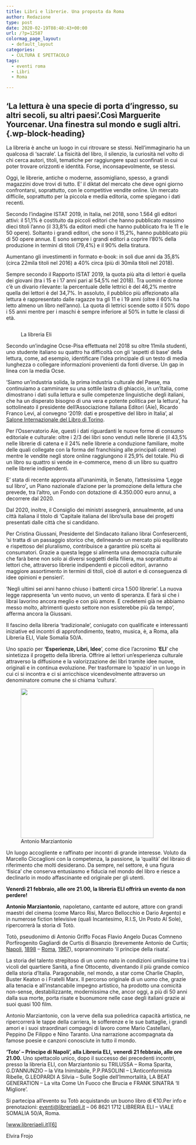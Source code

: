 ```yaml
---
title: Libri e librerie. Una proposta da Roma
author: Redazione
type: post
date: 2020-02-19T08:40:43+00:00
url: /?p=12587
colormag_page_layout:
  - default_layout
categories:
  - CULTURA E SPETTACOLO
tags:
  - eventi roma
  - Libri
  - Roma

---
```

## ‘La lettura è una specie di porta d’ingresso, su altri secoli, su altri paesi’.Così Marguerite Yourcenar. Una finestra sul mondo e sugli altri.&nbsp; {.wp-block-heading}

La libreria è anche un luogo in cui ritrovare se stessi. Nell’immaginario ha un qualcosa di ‘sacrale’. La fisicità del libro, il silenzio, la curiosità nel volto di chi cerca autori, titoli, tematiche per raggiungere spazi sconfinati in cui poter trovare orizzonti e identità. Forse, inconsapevolmente, se stessi.&nbsp;

Oggi, le librerie, antiche o moderne, assomigliano, spesso, a grandi magazzini dove trovi di tutto. E’ il diktat del mercato che deve ogni giorno confrontarsi, soprattutto, con le competitive vendite online. Un mercato difficile, soprattutto per la piccola e media editoria, come spiegano i dati recenti.

Secondo l’indagine ISTAT 2019, in Italia, nel 2018, sono 1.564 gli editori attivi: il 51,1% è costituito da piccoli editori che hanno pubblicato massimo dieci titoli l’anno (il 33,8% da editori medi che hanno pubblicato fra le 11 e le 50 opere). Soltanto i grandi editori, che sono il 15,2%, hanno pubblicato più di 50 opere annue. E sono sempre i grandi editori a coprire l’80% della produzione in termini di titoli (79,4%) e il 90% della tiratura.

Aumentano gli investimenti in formato e-book: in soli due anni da 35,8% (circa 22mila titoli nel 2016) a 40% circa (più di 30mila titoli nel 2018).

Sempre secondo il Rapporto ISTAT 2019, la quota più alta di lettori è quella dei giovani (tra i 15 e i 17 anni pari al 54,5% nel 2018). Tra uomini e donne c’è un divario rilevante: la percentuale delle lettrici è del 46,2% mentre quella dei lettori è del 34,7%. In assoluto, il pubblico più affezionato alla lettura è rappresentato dalle ragazze tra gli 11 e i 19 anni (oltre il 60% ha letto almeno un libro nell’anno). La quota di lettrici scende sotto il 50% dopo i 55 anni mentre per i maschi è sempre inferiore al 50% in tutte le classi di età.<figure class="wp-block-image size-large">

<img decoding="async" src="https://progressonline.it/wp-content/uploads/2020/02/Schermata-2020-02-19-alle-09.30.11.png" alt="" class="wp-image-12589" /> <figcaption>La libreria Eli</figcaption></figure> 

Secondo un’indagine Ocse-Pisa effettuata nel 2018 su oltre 11mila studenti, uno studente italiano su quattro ha difficoltà con gli ‘aspetti di base’ della lettura, come, ad esempio, identificare l’idea principale di un testo di media lunghezza o collegare informazioni provenienti da fonti diverse. Un gap in linea con la media Ocse.

‘Siamo un&#8217;industria solida, la prima industria culturale del Paese, ma continuiamo a camminare su una sottile lastra di ghiaccio, in un&#8217;Italia, come dimostrano i dati sulla lettura e sulle competenze linguistiche degli italiani, che ha un disperato bisogno di una vera e potente politica per la lettura’, ha sottolineato il presidente dell&#8217;Associazione Italiana Editori (Aie), Ricardo Franco Levi, al convegno ‘2019: dati e prospettive del libro in Italia’, al [Salone Internazionale del Libro di Torino][1].

Per l&#8217;Osservatorio Aie, questi i dati riguardanti le nuove forme di consumo editoriale e culturale: oltre i 2/3 dei libri sono venduti nelle librerie (il 43,5% nelle librerie di catena e il 24% nelle librerie a conduzione familiare, molte delle quali collegate con la forma del franchising alle principali catene) mentre le vendite negli store online raggiungono il 25,9% del totale. Più di un libro su quattro si vende in e-commerce, meno di un libro su quattro nelle librerie indipendenti.

E’ stata di recente approvata all’unanimità, in Senato, l’attesissima ‘Legge sul libro’**,** un Piano nazionale d’azione per la promozione della lettura che prevede, tra l’altro, un Fondo con dotazione di 4.350.000 euro annui, a decorrere dal 2020.&nbsp;

Dal 2020, inoltre, il Consiglio dei ministri assegnerà, annualmente, ad una città italiana il titolo di ‘Capitale italiana del libro’sulla base dei progetti presentati dalle città che si candidano.

Per Cristina Giussani, Presidente del Sindacato italiano librai Confesercenti, ‘si tratta di un passaggio storico che, delineando un mercato più equilibrato e rispettoso del pluralismo, contribuisce a garantire più scelta ai consumatori. Grazie a questa legge si alimenta una democrazia culturale che farà bene non solo ai diversi soggetti della filiera, ma soprattutto ai lettori che, attraverso librerie indipendenti e piccoli editori, avranno maggiore assortimento in termini di titoli, cioè di autori e di conseguenza di idee opinioni e pensieri’.&nbsp;

‘Negli ultimi sei anni hanno chiuso i battenti circa 1.500 librerie’. La nuova legge rappresenta ‘un vento nuovo, un vento di speranza. E farà sì che i librai lavorino ancora meglio e con più amore. E credetemi già ne abbiamo messo molto, altrimenti questo settore non esisterebbe più da tempo’, afferma ancora la Giussani.

Il fascino della libreria ‘tradizionale’, coniugato con qualificate e interessanti iniziative ed incontri di approfondimento, teatro, musica, è, a Roma, alla Libreria ELI, Viale Somalia 50/A.

Uno spazio per **‘Esperienze, Libri, Idee**’, come dice l’acronimo ‘**ELI**’ che sintetizza il progetto della libreria. Offrire ai lettori un’esperienza culturale attraverso la diffusione e la valorizzazione dei libri tramite idee nuove, originali e in continua evoluzione. Per trasformare lo ‘spazio’ in un luogo in cui ci si incontra e ci si arricchisce vicendevolmente attraverso un denominatore comune che si chiama ‘cultura’.

<div class="wp-block-image">
  <figure class="alignleft size-large is-resized"><img decoding="async" loading="lazy" src="https://progressonline.it/wp-content/uploads/2020/02/MARZIANTONIO-910x1024.jpg" alt="" class="wp-image-12588" width="363" height="408" /><figcaption>Antonio Marziantonio</figcaption></figure>
</div>

Un luogo accogliente e raffinato per incontri di grande interesse. Voluto da Marcello Ciccaglioni con la competenza, la passione, la ‘qualità’ del libraio di riferimento che molti desiderano. Da sempre, nel settore, è una figura ‘fisica’ che conserva entusiasmo e fiducia nel mondo del libro e riesce a declinarlo in modo affascinante ed originale per gli utenti.&nbsp;

**Venerdì 21 febbraio, alle ore 21.00, la libreria ELI offrirà un evento da non perdere!**

**Antonio Marziantonio**, napoletano, cantante ed autore, attore con grandi maestri del cinema (come Marco Risi, Marco Bellocchio e Dario Argento) e in numerose fiction televisive (quali Incantesimo, R.I.S, Un Posto Al Sole), ripercorrerà la storia di Totò. 

Totò, pseudonimo di Antonio Griffo Focas Flavio Angelo Ducas Comneno Porfirogenito Gagliardi de Curtis di Bisanzio (brevemente Antonio de Curtis; [Napoli][2], [1898][3] – [Roma][4], [1967][5]), soprannominato ‘il principe della risata’.

La storia del talento strepitoso di un uomo nato in condizioni umilissime tra i vicoli del quartiere Sanità, a fine Ottocento, diventando il più grande comico della storia d’Italia. Paragonabile, nel mondo, a star come Charlie Chaplin, Buster Keaton o i Fratelli Marx. Il percorso originale di un uomo che, grazie alla tenacia e all’instancabile impegno artistico, ha prodotto una comicità non-sense, destabilizzante, modernissima che, ancor oggi, a più di 50 anni dalla sua morte, porta risate e buonumore nelle case degli italiani grazie ai suoi quasi 100 film.&nbsp;

Antonio Marziantonio, con la verve della sua poliedrica capacità artistica, ne ripercorrerà le tappe della carriera, le sofferenze e le sue battaglie, i grandi amori e i suoi straordinari compagni di lavoro come Mario Castellani, Peppino De Filippo e Nino Taranto. Una narrazione accompagnata da famose poesie e canzoni conosciute in tutto il mondo.

**‘Toto’ – Principe di Napoli’, alla Libreria ELI,** **venerdì 21 febbraio, alle ore 21.00.** Uno spettacolo unico, dopo il successo dei precedenti incontri, presso la libreria ELI, con Marziantonio su TRILUSSA &#8211; Roma Sparita, G.D’ANNUNZIO &#8211; la Vita Inimitabile, P.P.PASOLINI &#8211; L’Anticonformista Ribelle, G.LEOPARDI A Silvia &#8211; Sulle Soglie dell’Immortalità, LA BEAT GENERATION &#8211; La vita Come Un Fuoco che Brucia e FRANK SINATRA ‘Il Migliore’.

Si partecipa all’evento su Totò acquistando un buono libro di €10.Per info e prenotazioni: <eventi@libreriaeli.it> – 06 8621 1712 LIBRERIA ELI – VIALE SOMALIA 50/A, Roma.

[www.libreriaeli.it][6]

Elvira Frojo

 [1]: https://www.lettera43.it/it/articoli/economia/2019/05/06/salone-del-libro-di-torino-2019-giro-economico/231702/
 [2]: https://it.wikipedia.org/wiki/Napoli
 [3]: https://it.wikipedia.org/wiki/1898
 [4]: https://it.wikipedia.org/wiki/Roma
 [5]: https://it.wikipedia.org/wiki/1967
 [6]: http://www.libreriaeli.it/